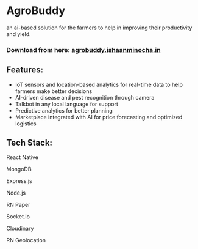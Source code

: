# AgroBuddy

an ai-based solution for the farmers to help in improving their productivity and yield.

### Download from here: [agrobuddy.ishaanminocha.in](https://agrobuddy.ishaanminocha.in/)

## Features:

 - IoT sensors and location-based analytics for real-time data to help farmers make better decisions
 - AI-driven disease and pest recognition through camera
 - Talkbot in any local language for support
 - Predictive analytics for better planning
 - Marketplace integrated with AI for price forecasting and optimized logistics

## Tech Stack: 

React Native

MongoDB

Express.js

Node.js

RN Paper

Socket.io

Cloudinary

RN Geolocation

